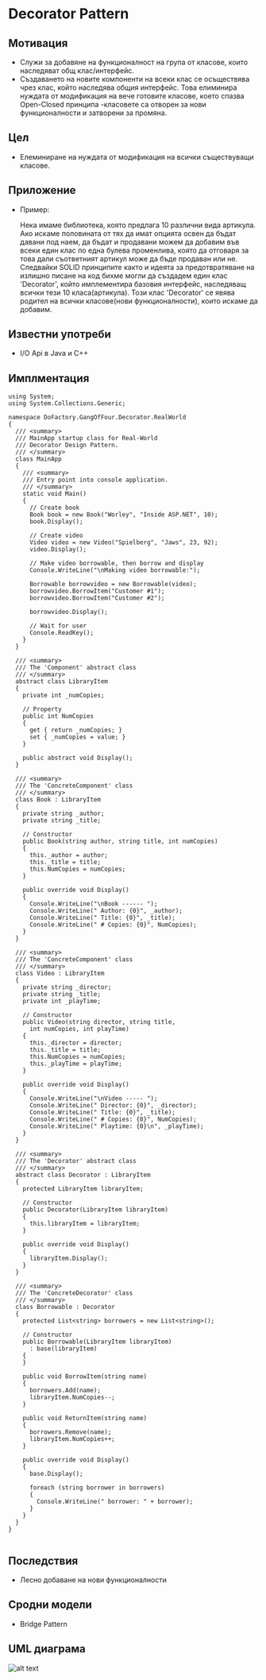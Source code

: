 ﻿# Decorator Pattern

## Мотивация

 * Служи за добавяне на функционалност на група от класове, които наследяват общ клас/интерфейс.
 * Създаването на новите компоненти на всеки клас се осъществява чрез клас, който наследява общия интерфейс. Това елиминира нуждата от модификация на вече готовите класове, което спазва Open-Closed принципа -класовете са отворен за нови функционалности и затворени за промяна.
 

## Цел

 * Елеминиране на нуждата от модификация на всички съществуващи класове. 

## Приложение

* Пример:
 
	Нека имаме библиотека, която предлага 10 различни вида артикула. Ако искаме половината от тях да имат опцията освен да бъдат давани под наем, да бъдат и продавани можем да добавим във всеки един клас по една булева променлива, която да отговаря за това дали съответният артикул може да бъде продаван или не. Следвайки SOLID принципите както и идеята за предотвратяване на излишно писане на код бихме могли да създадем един клас 'Decorator', който имплементира базовия интерфейс, наследяващ всички тези 10 класа(артикула). Този клас 'Decorator' се явява родител на всички класове(нови функционалности), които искаме да добавим.
	
    
## Известни употреби
* I/O Api в Java и C++

## Имплментация 

```
using System;
using System.Collections.Generic;
 
namespace DoFactory.GangOfFour.Decorator.RealWorld
{
  /// <summary>
  /// MainApp startup class for Real-World 
  /// Decorator Design Pattern.
  /// </summary>
  class MainApp
  {
    /// <summary>
    /// Entry point into console application.
    /// </summary>
    static void Main()
    {
      // Create book
      Book book = new Book("Worley", "Inside ASP.NET", 10);
      book.Display();
 
      // Create video
      Video video = new Video("Spielberg", "Jaws", 23, 92);
      video.Display();
 
      // Make video borrowable, then borrow and display
      Console.WriteLine("\nMaking video borrowable:");
 
      Borrowable borrowvideo = new Borrowable(video);
      borrowvideo.BorrowItem("Customer #1");
      borrowvideo.BorrowItem("Customer #2");
 
      borrowvideo.Display();
 
      // Wait for user
      Console.ReadKey();
    }
  }
 
  /// <summary>
  /// The 'Component' abstract class
  /// </summary>
  abstract class LibraryItem
  {
    private int _numCopies;
 
    // Property
    public int NumCopies
    {
      get { return _numCopies; }
      set { _numCopies = value; }
    }
 
    public abstract void Display();
  }
 
  /// <summary>
  /// The 'ConcreteComponent' class
  /// </summary>
  class Book : LibraryItem
  {
    private string _author;
    private string _title;
 
    // Constructor
    public Book(string author, string title, int numCopies)
    {
      this._author = author;
      this._title = title;
      this.NumCopies = numCopies;
    }
 
    public override void Display()
    {
      Console.WriteLine("\nBook ------ ");
      Console.WriteLine(" Author: {0}", _author);
      Console.WriteLine(" Title: {0}", _title);
      Console.WriteLine(" # Copies: {0}", NumCopies);
    }
  }
 
  /// <summary>
  /// The 'ConcreteComponent' class
  /// </summary>
  class Video : LibraryItem
  {
    private string _director;
    private string _title;
    private int _playTime;
 
    // Constructor
    public Video(string director, string title,
      int numCopies, int playTime)
    {
      this._director = director;
      this._title = title;
      this.NumCopies = numCopies;
      this._playTime = playTime;
    }
 
    public override void Display()
    {
      Console.WriteLine("\nVideo ----- ");
      Console.WriteLine(" Director: {0}", _director);
      Console.WriteLine(" Title: {0}", _title);
      Console.WriteLine(" # Copies: {0}", NumCopies);
      Console.WriteLine(" Playtime: {0}\n", _playTime);
    }
  }
 
  /// <summary>
  /// The 'Decorator' abstract class
  /// </summary>
  abstract class Decorator : LibraryItem
  {
    protected LibraryItem libraryItem;
 
    // Constructor
    public Decorator(LibraryItem libraryItem)
    {
      this.libraryItem = libraryItem;
    }
 
    public override void Display()
    {
      libraryItem.Display();
    }
  }
 
  /// <summary>
  /// The 'ConcreteDecorator' class
  /// </summary>
  class Borrowable : Decorator
  {
    protected List<string> borrowers = new List<string>();
 
    // Constructor
    public Borrowable(LibraryItem libraryItem)
      : base(libraryItem)
    {
    }
 
    public void BorrowItem(string name)
    {
      borrowers.Add(name);
      libraryItem.NumCopies--;
    }
 
    public void ReturnItem(string name)
    {
      borrowers.Remove(name);
      libraryItem.NumCopies++;
    }
 
    public override void Display()
    {
      base.Display();
 
      foreach (string borrower in borrowers)
      {
        Console.WriteLine(" borrower: " + borrower);
      }
    }
  }
}
 
  ```

## Последствия
* Лесно добаване на нови функционалности

## Сродни модели
* Bridge Pattern


## UML  диаграма

![alt text](https://upload.wikimedia.org/wikipedia/commons/thumb/e/e9/Decorator_UML_class_diagram.svg/400px-Decorator_UML_class_diagram.svg.png)
